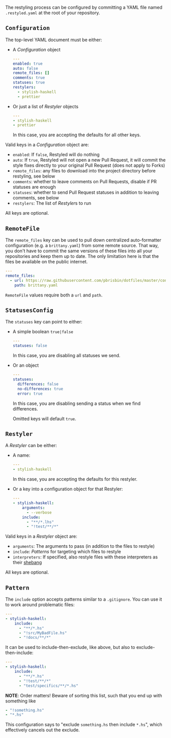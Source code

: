 The restyling process can be configured by committing a YAML file named `.restyled.yaml` at the root of your repository.

## `Configuration`

The top-level YAML document must be either:

- A *Configuration* object

  ```yaml
  ---
  enabled: true
  auto: false
  remote_files: []
  comments: true
  statuses: true
  restylers:
    - stylish-haskell
    - prettier
  ```

- Or just a list of *Restyler* objects

  ```yaml
  ---
  - stylish-haskell
  - prettier
  ```

  In this case, you are accepting the defaults for all other keys.

Valid keys in a *Configuration* object are:

- `enabled`: If `false`, Restyled will do nothing
- `auto`: If `true`, Restyled will not open a new Pull Request, it will commit the style fixes directly to your original Pull Request (does not apply to Forks)
- `remote_files`: any files to download into the project directory before restyling, see below
- `comments`: whether to leave comments on Pull Requests, disable if PR statuses are enough
- `statuses`: whether to send Pull Request statuses in addition to leaving comments, see below
- `restylers`: The list of *Restyler*s to run

All keys are optional.

## `RemoteFile`

The `remote_files` key can be used to pull down centralized auto-formatter configuration (e.g. a `brittany.yaml`) from some remote source. That way, you don't have to commit the same versions of these files into all your repositories and keep them up to date. The only limitation here is that the files be available on the public internet.

```yaml
---
remote_files:
  - url: https://raw.githubusercontent.com/pbrisbin/dotfiles/master/config/brittany/config.yaml
    path: brittany.yaml
```

`RemoteFile` values require both a `url` and `path`.

## `StatusesConfig`

The `statuses` key can point to either:

- A simple boolean `true|false`

  ```yaml
  ---
  statuses: false
  ```

  In this case, you are disabling all statuses we send.

- Or an object

  ```yaml
  ---
  statuses:
    differences: false
    no-differences: true
    error: true
  ```

  In this case, you are disabling sending a status when we find differences.

  Omitted keys will default `true`.

## `Restyler`

A *Restyler* can be either:

- A name:

  ```yaml
  ---
  - stylish-haskell
  ```

  In this case, you are accepting the defaults for this restyler.

- Or a key into a configuration object for that Restyler:

  ```yaml
  ---
  - stylish-haskell:
      arguments:
        - --verbose
      include:
        - "**/*.lhs"
        - "!test/**/*"
  ```

Valid keys in a *Restyler* object are:

- `arguments`: The arguments to pass (in addition to the files to restyle)
- `include`: *Patterns* for targeting which files to restyle
- `interpreters`: If specified, also restyle files with these interpreters as their [shebang](https://en.wikipedia.org/wiki/Shebang_(Unix))

All keys are optional.

## `Pattern`

The `include` option accepts patterns similar to a `.gitignore`. You can use it to work around problematic files:

```yaml
---
- stylish-haskell:
    include:
      - "**/*.hs"
      - "!src/MyBadFile.hs"
      - "!docs/**/*"
```

It can be used to include-then-exclude, like above, but also to exclude-then-include:

```yaml
---
- stylish-haskell:
    include:
      - "**/*.hs"
      - "!test/**/*"
      - "test/specifics/**/*.hs"
```

**NOTE**: Order matters! Beware of sorting this list, such that you end up with something like

```yaml
- "!something.hs"
- "*.hs"
```

This configuration says to "exclude `something.hs` then include `*.hs`", which effectively cancels out the exclude.